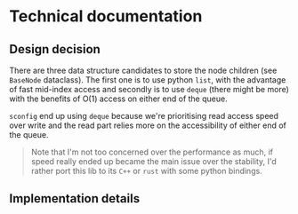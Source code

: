 # Technical documentation

## Design decision

There are three data structure candidates to store the node children (see `BaseNode` dataclass).
The first one is to use python `list`, with the advantage of fast mid-index access and secondly 
is to use `deque` (there might be more) with the benefits of O(1) access on either end of the queue.

`sconfig` end up using `deque` because we're prioritising read access speed over write and the read 
part relies more on the accessibility of either end of the queue.

> Note that I'm not too concerned over the performance as much, if speed really ended up became the main 
  issue over the stability, I'd rather port this lib to its `C++` or `rust` with some python bindings. 

## Implementation details
